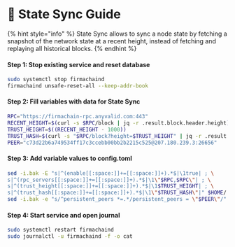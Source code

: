 # 🔌 State Sync Guide

{% hint style="info" %}
State Sync allows to sync a node state by fetching a snapshot of the network state at a recent height, instead of fetching and replaying all historical blocks.
{% endhint %}

#### Step 1: Stop existing service and reset database

```bash
sudo systemctl stop firmachaind
firmachaind unsafe-reset-all --keep-addr-book
```

#### Step 2: Fill variables with data for State Sync

```bash
RPC="https://firmachain-rpc.anyvalid.com:443"
RECENT_HEIGHT=$(curl -s $RPC/block | jq -r .result.block.header.height)
TRUST_HEIGHT=$((RECENT_HEIGHT - 1000))
TRUST_HASH=$(curl -s "$RPC/block?height=$TRUST_HEIGHT" | jq -r .result.block_id.hash)
PEER="c73d22b6a749534ff17c3ccebb00bb2b2215c525@207.180.239.3:26656"
```

#### Step 3: Add variable values to config.toml

```bash
sed -i.bak -E "s|^(enable[[:space:]]+=[[:space:]]+).*$|\1true| ; \
s|^(rpc_servers[[:space:]]+=[[:space:]]+).*$|\1\"$RPC,$RPC\"| ; \
s|^(trust_height[[:space:]]+=[[:space:]]+).*$|\1$TRUST_HEIGHT| ; \
s|^(trust_hash[[:space:]]+=[[:space:]]+).*$|\1\"$TRUST_HASH\"|" $HOME/.firmachain/config/config.toml
sed -i.bak -e "s/^persistent_peers *=.*/persistent_peers = \"$PEER\"/" $HOME/.firmachain/config/config.toml
```

#### Step 4: Start service and open journal

```bash
sudo systemctl restart firmachaind
sudo journalctl -u firmachaind -f -o cat
```

